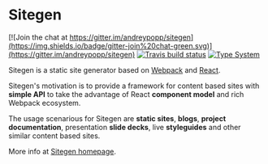 # Sitegen

[![Join the chat at https://gitter.im/andreypopp/sitegen](https://img.shields.io/badge/gitter-join%20chat-green.svg)](https://gitter.im/andreypopp/sitegen)
[![Travis build status](https://img.shields.io/travis/andreypopp/sitegen/master.svg)](https://travis-ci.org/andreypopp/sitegen)
[![Type System](https://img.shields.io/badge/typesystem-flowtype-green.svg)](http://flowtype.org/)

Sitegen is a static site generator based on [Webpack][] and [React][].

Sitegen's motivation is to provide a framework for content based sites with
**simple API** to take the advantage of React **component model** and rich
Webpack ecosystem.

The usage scenarious for Sitegen are **static sites**, **blogs**, **project
documentation**, presentation **slide decks**, live **styleguides** and other
similar content based sites.

More info at [Sitegen homepage](https://andreypopp.github.io/sitegen).

[React]: https://reactjs.org
[Webpack]: https://webpack.github.io
